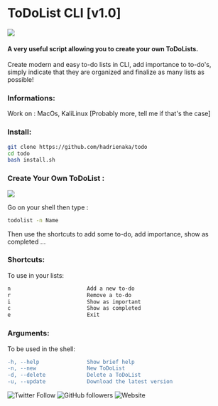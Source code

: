 # ToDoList CLI [v1.0]
![](todo.gif)
#### A very useful script allowing you to create your own ToDoLists.
<p>Create modern and easy to-do lists in CLI, add importance to to-do's, simply indicate that they are organized and finalize as many lists as possible!</p>

### Informations:
<p>Work on : MacOs, KaliLinux [Probably more, tell me if that's the case]</p>

### Install:

```bash
git clone https://github.com/hadrienaka/todo
cd todo
bash install.sh
```

### Create Your Own ToDoList :
![](todoshortcuts.gif)

<p>Go on your shell then type :</p>

```bash
todolist -n Name
```
<p>Then use the shortcuts to add some to-do, add importance, show as completed ... </p>

### Shortcuts:
<p>To use in your lists:</p>

```diff
n                        Add a new to-do
r                        Remove a to-do
i                        Show as important
c                        Show as completed
e                        Exit
```

### Arguments:
<p>To be used in the shell:</p>

```diff
-h, --help               Show brief help
-n, --new                New ToDoList
-d, --delete             Delete a ToDoList
-u, --update             Download the latest version
```

![Twitter Follow](https://img.shields.io/twitter/follow/hadrienaka?label=%40HadrienAka&logo=twitter&logoColor=ffffff&style=for-the-badge)
![GitHub followers](https://img.shields.io/github/followers/hadrienaka?color=9F9F9F&label=%40HadrienAka&logo=github&style=for-the-badge)
![Website](https://img.shields.io/website?color=9F9F9F&label=Hadrienaka.fr&logo=brave&logoColor=ffffff&style=for-the-badge&up_message=SEE&url=https%3A%2F%2Fhadrienaka.fr)
